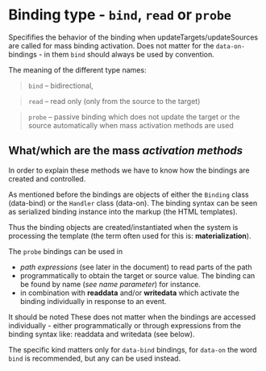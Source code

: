 # Binding type - `bind`, `read` or `probe`

Specififies the behavior of the binding when updateTargets/updateSources are called for mass binding activation. Does not matter for the `data-on-` bindings - in them `bind` should always be used by convention.

The meaning of the different type names:

>`bind` – bidirectional,

>`read` – read only (only from the source to the target)

>`probe` – passive binding which does not update the target or the source automatically when mass activation methods are used

## What/which are the mass _activation methods_

In order to explain these methods we have to know how the bindings are created and controlled.

As mentioned before the bindings are objects of either the `Binding` class (data-bind) or the `Handler` class (data-on). The binding syntax can be seen as serialized binding instance into the markup (the HTML templates).

Thus the binding objects are created/instantiated when the system is processing the template (the term often used for this is: **materialization**). 



The `probe` bindings can be used in

- _path expressions_ (see later in the document) to read parts of the path
- programmatically to obtain the target or source value. The binding can be found by name (_see name parameter_) for instance.
- in combination with **readdata** and/or **writedata** which activate the binding individually in response to an event. 

It should be noted
These does not matter when the bindings are accessed individually - either programmatically or through expressions from the binding syntax like: readdata and writedata (see below).

The specific kind matters only for `data-bind` bindings, for `data-on` the word `bind` is recommended, but any can be used instead.
